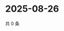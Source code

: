 # 2025-08-26

共 0 条

<!-- BEGIN ZHIHUVIDEO -->
<!-- 最后更新时间 Tue Aug 26 2025 22:11:05 GMT+0800 (China Standard Time) -->

<!-- END ZHIHUVIDEO -->
